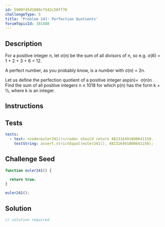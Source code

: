 ```yaml
---
id: 5900f45d1000cf542c50ff70
challengeType: 5
title: 'Problem 241: Perfection Quotients'
forumTopicId: 301888
---
```


## Description
<section id='description'>
For a positive integer n, let σ(n) be the sum of all divisors of n, so e.g. σ(6) = 1 + 2 + 3 + 6 = 12.


A perfect number, as you probably know, is a number with σ(n) = 2n.

Let us define the perfection quotient of a positive integer asp(n)= 
σ(n)n
.
Find the sum of all positive integers n ≤ 1018 for which p(n) has the form k + 1⁄2, where k is an integer.
</section>

## Instructions
<section id='instructions'>

</section>

## Tests
<section id='tests'>

```yml
tests:
  - text: <code>euler241()</code> should return 482316491800641150.
    testString: assert.strictEqual(euler241(), 482316491800641150);

```

</section>

## Challenge Seed
<section id='challengeSeed'>

<div id='js-seed'>

```js
function euler241() {

  return true;
}

euler241();
```

</div>



</section>

## Solution
<section id='solution'>

```js
// solution required
```

</section>
